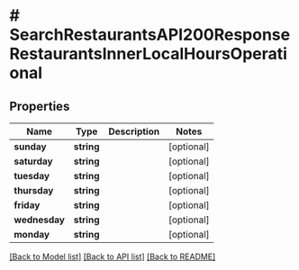 # # SearchRestaurantsAPI200ResponseRestaurantsInnerLocalHoursOperational

## Properties

Name | Type | Description | Notes
------------ | ------------- | ------------- | -------------
**sunday** | **string** |  | [optional]
**saturday** | **string** |  | [optional]
**tuesday** | **string** |  | [optional]
**thursday** | **string** |  | [optional]
**friday** | **string** |  | [optional]
**wednesday** | **string** |  | [optional]
**monday** | **string** |  | [optional]

[[Back to Model list]](../../README.md#models) [[Back to API list]](../../README.md#endpoints) [[Back to README]](../../README.md)
